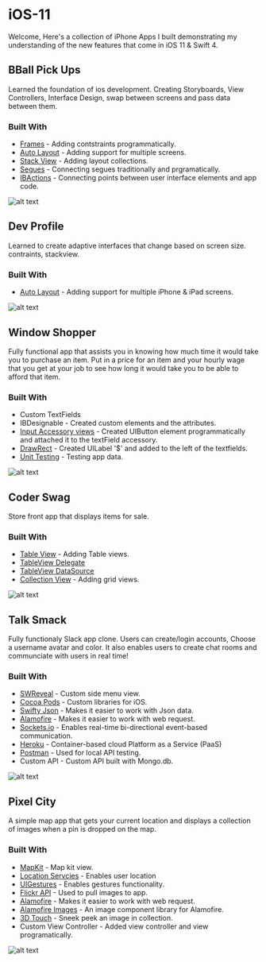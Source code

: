 # iOS-11
Welcome, Here's a collection of iPhone Apps I built demonstrating my understanding of the new features that come in iOS 11 & Swift 4.


## BBall Pick Ups
Learned the foundation of ios development. Creating Storyboards, View Controllers, Interface Design, swap between screens and pass data between them.

### Built With
* [Frames](https://developer.apple.com/documentation/uikit/uiview/1622621-frame) - Adding contstraints programmatically.
* [Auto Layout](https://developer.apple.com/documentation/uikit/view_management/auto_layout) - Adding support for multiple screens.
* [Stack View](https://developer.apple.com/documentation/uikit/uistackview) - Adding layout collections.
* [Segues](https://developer.apple.com/documentation/uikit/uistoryboardsegue) - Connecting segues traditionally and prgramatically.
* [IBActions](https://developer.apple.com/documentation/appkit/constants/interface_builder_constants/ibaction) - Connecting points between user interface elements and app code.

![alt text](https://www.noelfranceschi.com/iosApps/bball-pick-ups.png)



## Dev Profile
Learned to create adaptive interfaces that change based on screen size. contraints, stackview.

### Built With
* [Auto Layout](https://developer.apple.com/documentation/uikit/view_management/auto_layout) - Adding support for multiple iPhone & iPad screens.

![alt text](https://www.noelfranceschi.com/iosApps/dev-profile.png)



## Window Shopper
Fully functional app that assists you in knowing how much time it would take you to purchase an item. Put in a price for an item and your hourly wage that you get at your job to see how long it would take you to be able to afford that item.

### Built With
* Custom TextFields
* IBDesignable - Created custom elements and the attributes.
* [Input Accessory views](https://developer.apple.com/documentation/uikit/uitextfield/1619627-inputaccessoryview) - Created UIButton element programmatically and attached it to the textField accessory.
* [DrawRect](https://developer.apple.com/documentation/uikit/uiview/1622529-drawrect) - Created UILabel '$' and added to the left of the textfields.
* [Unit Testing](https://developer.apple.com/library/content/documentation/DeveloperTools/Conceptual/testing_with_xcode/chapters/04-writing_tests.html) - Testing app data.

![alt text](https://www.noelfranceschi.com/iosApps/shopper.png)



## Coder Swag
Store front app that displays items for sale.

### Built With
* [Table View](https://developer.apple.com/documentation/uikit/uitableviewcontroller/1614753-tableview) - Adding Table views.
* [TableView Delegate](https://developer.apple.com/documentation/uikit/uitableviewdelegate)
* [TableView DataSource](https://developer.apple.com/documentation/uikit/uitableviewdatasource)
* [Collection View](https://developer.apple.com/documentation/uikit/uicollectionview) - Adding grid views.

![alt text](https://www.noelfranceschi.com/iosApps/coderswag.png)



## Talk Smack
Fully functionaly Slack app clone. Users can create/login accounts, Choose a username avatar and color. It also enables users to create chat rooms and communciate with users in real time!

### Built With
* [SWReveal](https://github.com/John-Lluch/SWRevealViewController) - Custom side menu view.
* [Cocoa Pods](https://cocoapods.org/) - Custom libraries for iOS.
* [Swifty Json](https://github.com/SwiftyJSON/SwiftyJSON) - Makes it easier to work with Json data.
* [Alamofire](https://github.com/Alamofire/Alamofire) - Makes it easier to work with web request.
* [Sockets.io](https://socket.io/) - Enables real-time bi-directional event-based communication.
* [Heroku](https://www.heroku.com/) - Container-based cloud Platform as a Service (PaaS)
* [Postman](https://www.getpostman.com/) - Used for local API testing.
* Custom API - Custom API built with Mongo.db.

![alt text](https://www.noelfranceschi.com/iosApps/talksmack.png)



## Pixel City
A simple map app that gets your current location and displays a collection of images when a pin is dropped on the map.

### Built With
* [MapKit](https://developer.apple.com/documentation/mapkit/mkmapview) - Map kit view.
* [Location Servcies](https://developer.apple.com/documentation/corelocation/getting_the_user_s_location/using_the_standard_location_service) - Enables user location
* [UIGestures](https://developer.apple.com/documentation/uikit/uigesturerecognizer) - Enables gestures functionality.
* [Flickr API](https://www.flickr.com/services/api/) - Used to pull images to app.
* [Alamofire](https://github.com/Alamofire/Alamofire) - Makes it easier to work with web request.
* [Alamofire Images](https://github.com/Alamofire/AlamofireImage) - An image component library for Alamofire.
* [3D Touch](https://developer.apple.com/library/content/documentation/UserExperience/Conceptual/Adopting3DTouchOniPhone/3DTouchAPIs.html) - Sneek peek an image in collection.
* Custom View Controller - Added view controller and view programatically.

![alt text](https://www.noelfranceschi.com/iosApps/pixel-city.png)
